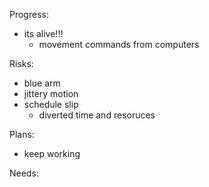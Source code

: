 Progress:
- its alive!!!
    - movement commands from computers

Risks:
- blue arm
- jittery motion
- schedule slip 
    - diverted time and resoruces

Plans:
- keep working

Needs: